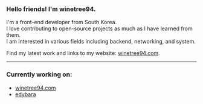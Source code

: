 ### Hello friends! I'm winetree94.

I'm a front-end developer from South Korea.
<br>
I love contributing to open-source projects as much as I have learned from them.
<br>
I am interested in various fields including backend, networking, and system.

Find my latest work and links to my website: [winetree94.com](https://winetree94.com).

---

### Currently working on:
- [winetree94.com](https://github.com/winetree94/winetree94.com)
- [edybara](https://github.com/winetree94/edybara)
